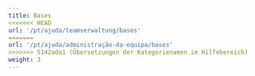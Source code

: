```yaml
---
title: Bases
<<<<<<< HEAD
url: '/pt/ajuda/teamverwaltung/bases'
=======
url: '/pt/ajuda/administração-da-equipa/bases'
>>>>>>> 5142ada1 (Übersetzungen der Kategorienamen im Hilfebereich)
weight: 3
---
```

